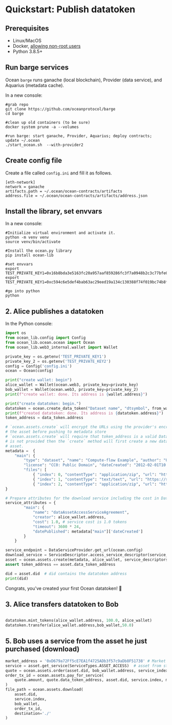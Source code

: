 <!--
Copyright 2021 Ocean Protocol Foundation
SPDX-License-Identifier: Apache-2.0
-->
<!--

# Quickstart: Marketplace Flow with compute-to-data

This tutorial demonstrates publishing a dataset with `compute` service

We will be connecting to the `rinkeby` test net and the Ocean Protocol
supporting services.

Here's the steps:

1.  Setup
2.  Alice publishes assets for data services (= publishes a datatoken contract and metadata)
3.  Alice mints 100 tokens
4.  Alice makes datatokens available for sale in a Balancer pool
5.  Marketplace displays the asset with the available services and price of datatoken
6.  Value swap: Bob buys datatokens from marketplace
7.  Bob uses a service by spending datatoken he just purchased (download)

Let's go through each step.

## 0. Prerequisites and Installation

In a new console:
```console
#Create your working directory
mkdir test
cd test

#Initialize virtual environment and activate it.
python -m venv venv
source venv/bin/activate

#Install the ocean.py library
pip install ocean-lib
```
Use ethereum accounts with some ether balance on rinkeby. You can get rinkeby ether using
this [faucet](https://www.rinkeby.io/#faucet). Otherwise, run `ganache-cli` and replace
`rinkeby` with `ganache` when following the steps below.

Also you will need rinkeby ocean for interacting with Balancer DataToken-Ocean Pools. Get your Test Ocean 
using this [faucet](https://faucet.rinkeby.oceanprotocol.com/).

Initalize 2 different Ethereum Addresses on Rİnkeby with Faucets. We'll call them Alice and Bob.

## 1. Initialize services

This quickstart treats the publisher/provider service, metadata cache, and marketplace as
externally-run services. We will be using Ocean's provider and aquarius, with links to use services on rinkeby.
For convenience, we run Market locally. 

On a new console:

[Market app](https://github.com/oceanprotocol/market)
```console
    git clone https://github.com/oceanprotocol/market.git
    cd market
    npm install
    npm start
```

Access the market app in the browser at `http://localhost:8000`. Switch to rinkeby network on metamask, if you would like to see newly published DataTokens in the following steps.

## 2. Alice publishes assets for data services (= publishes a DataToken contract)

In a python console or Jupyter Notebook:
```python
from ocean_utils.agreements.service_factory import ServiceDescriptor

from ocean_lib.ocean.ocean import Ocean
from ocean_lib.web3_internal.wallet import Wallet
from ocean_lib.data_provider.data_service_provider import DataServiceProvider

#Alice's config is using 
providerUri = 'https://provider.mainnet.oceanprotocol.com'
providerUri_rinkeby = 'https://provider.rinkeby.oceanprotocol.com'
config={
        'network': 'rinkeby',
        'metadataStoreUri': 'https://aquarius.rinkeby.oceanprotocol.com',
        'providerUri': providerUri_rinkeby
        }
ocean = Ocean(config=config)

# Alice needs some ether and Ocean token:
PRIV_KEY_0='16b8bda3e5163fc20a957aaf859286fc3f7a0948b2c3c77bfe029f492c1d9ec6' #change this if you need to use another publisher
alice_wallet = Wallet(ocean.web3, private_key=PRIV_KEY_0)

data_token = ocean.create_data_token('DataToken0', 'DT0', alice_wallet, blob=ocean.config.metadata_store_url)
token_address = data_token.address

# `ocean.assets.create` will encrypt the URLs using the provider's encrypt service endpoint and update
# the asset before pushing to metadata store
# `ocean.assets.create` will require that token_address is a valid DataToken contract address, unless token_address
# is not provided then the `create` method will first create a new data token and use it in the new
# asset.
metadata =  {
    "main": {
        "type": "dataset", "name": "Compute-flow Example", "author": "User",
        "license": "CC0: Public Domain", "dateCreated": "2012-02-01T10:55:11Z",
        "files": [
            { "index": 0, "contentType": "application/zip", "url": "https://s3.amazonaws.com/datacommons-seeding-us-east/10_Monkey_Species_Small/assets/training.zip"},
            { "index": 1, "contentType": "text/text", "url": "https://s3.amazonaws.com/datacommons-seeding-us-east/10_Monkey_Species_Small/assets/monkey_labels.txt"},
            { "index": 2, "contentType": "application/zip", "url": "https://s3.amazonaws.com/datacommons-seeding-us-east/10_Monkey_Species_Small/assets/validation.zip"}]}
}

# Prepare attributes for the download service including the cost in DataTokens
service_attributes = {
        "main": {
            "name": "dataAssetAccessServiceAgreement",
            "creator": alice_wallet.address,
            "cost": 1.0, # service cost is 1.0 tokens
            "timeout": 3600 * 24,
            "datePublished": metadata["main"]['dateCreated']
        }
    }

service_endpoint = DataServiceProvider.get_url(ocean.config)
download_service = ServiceDescriptor.access_service_descriptor(service_attributes, service_endpoint)
asset = ocean.assets.create(metadata, alice_wallet, service_descriptors=[download_service], data_token_address=token_address)
assert token_address == asset.data_token_address

did = asset.did  # did contains the datatoken address
print(did)
```
-->
# Quickstart: Publish datatoken

## Prerequisites

-   Linux/MacOS
-   Docker, [allowing non-root users](https://www.thegeekdiary.com/run-docker-as-a-non-root-user/)
-   Python 3.8.5+

## Run barge services

Ocean `barge` runs ganache (local blockchain), Provider (data service), and Aquarius (metadata cache).

In a new console:

```console
#grab repo
git clone https://github.com/oceanprotocol/barge
cd barge

#clean up old containers (to be sure)
docker system prune -a --volumes

#run barge: start ganache, Provider, Aquarius; deploy contracts; update ~/.ocean
./start_ocean.sh  --with-provider2
```

## Create config file

Create a file called `config.ini` and fill it as follows.

```text
[eth-network]
network = ganache
artifacts.path = ~/.ocean/ocean-contracts/artifacts
address.file = ~/.ocean/ocean-contracts/artifacts/address.json
```

## Install the library, set envvars

In a new console:

```console
#Initialize virtual environment and activate it.
python -m venv venv
source venv/bin/activate

#Install the ocean.py library
pip install ocean-lib

#set envvars
export TEST_PRIVATE_KEY1=0x16b8bda3e5163fc20a957aaf859286fc3f7a0948b2c3c77bfe029f492c1d9ec6
export TEST_PRIVATE_KEY1=0xc594c6e5def4bab63ac29eed19a134c130388f74f019bc74b8f4389df2837a58

#go into python
python
```

## 2. Alice publishes a datatoken

In the Python console:

```python
import os
from ocean_lib.config import Config
from ocean_lib.ocean.ocean import Ocean
from ocean_lib.web3_internal.wallet import Wallet

private_key = os.getenv('TEST_PRIVATE_KEY1')
private_key_2 = os.getenv('TEST_PRIVATE_KEY2')
config = Config('config.ini')
ocean = Ocean(config)

print("create wallet: begin")
alice_wallet = Wallet(ocean.web3, private_key=private_key)
bob_wallet = Wallet(ocean.web3, private_key=private_key_2)
print(f"create wallet: done. Its address is {wallet.address}")

print("create datatoken: begin.")
datatoken = ocean.create_data_token("Dataset name", "dtsymbol", from_wallet=wallet,blob=ocean.config.metadata_store_url) 
print(f"created datatoken: done. Its address is {datatoken.address}")
token_address = data_token.address

# `ocean.assets.create` will encrypt the URLs using the provider's encrypt service endpoint and update
# the asset before pushing to metadata store
# `ocean.assets.create` will require that token_address is a valid DataToken contract address, unless token_address
# is not provided then the `create` method will first create a new data token and use it in the new
# asset.
metadata =  {
    "main": {
        "type": "dataset", "name": "Compute-flow Example", "author": "User",
        "license": "CC0: Public Domain", "dateCreated": "2012-02-01T10:55:11Z",
        "files": [
            { "index": 0, "contentType": "application/zip", "url": "https://s3.amazonaws.com/datacommons-seeding-us-east/10_Monkey_Species_Small/assets/training.zip"},
            { "index": 1, "contentType": "text/text", "url": "https://s3.amazonaws.com/datacommons-seeding-us-east/10_Monkey_Species_Small/assets/monkey_labels.txt"},
            { "index": 2, "contentType": "application/zip", "url": "https://s3.amazonaws.com/datacommons-seeding-us-east/10_Monkey_Species_Small/assets/validation.zip"}]}
}

# Prepare attributes for the download service including the cost in DataTokens
service_attributes = {
        "main": {
            "name": "dataAssetAccessServiceAgreement",
            "creator": alice_wallet.address,
            "cost": 1.0, # service cost is 1.0 tokens
            "timeout": 3600 * 24,
            "datePublished": metadata["main"]['dateCreated']
        }
    }

service_endpoint = DataServiceProvider.get_url(ocean.config)
download_service = ServiceDescriptor.access_service_descriptor(service_attributes, service_endpoint)
asset = ocean.assets.create(metadata, alice_wallet, service_descriptors=[download_service], data_token_address=token_address)
assert token_address == asset.data_token_address

did = asset.did  # did contains the datatoken address
print(did)
```

Congrats, you've created your first Ocean datatoken! 🐋

## 3. Alice transfers datatoken to Bob

```python

datatoken.mint_tokens(alice_wallet.address, 100.0, alice_wallet)
datatoken.transfer(alice_wallet.address,bob_wallet,50.0)
```

<!-- ## 4. Alice creates a pool for trading her new data tokens

```python
pool = ocean.pool.create(
   token_address,
   data_token_amount=99.0,
   OCEAN_amount=10.0,
   from_wallet=alice_wallet
)
pool_address = pool.address
print(f'DataToken @{datatoken.address} has a `pool` available @{pool_address}')

``` -->

<!-- ## 5. Marketplace posts asset for sale using price obtained from balancer pool


```python
from ocean_utils.agreements.service_types import ServiceTypes

from ocean_lib.ocean.ocean import Ocean
from ocean_lib.ocean.util import from_base_18
from ocean_lib.models.bpool import BPool

# Market's config
market_ocean = Ocean(config=config)

# did = 'did:op:2f93D0245B7aaD99b65c7DaC19C03B28CeAb4c36'  # from step 3,
# pool_address = '0xC4504eb21218BdbD23dec84D6B75986C1424A30d'  # from step 4,
asset = market_ocean.assets.resolve(did)
service1 = asset.get_service(ServiceTypes.ASSET_ACCESS)
pool = market_ocean.pool.get(pool_address)
# price in OCEAN tokens per data token
OCEAN_address = market_ocean.pool.ocean_address
price_in_OCEAN = market_ocean.pool.calcInGivenOut(
    pool_address, OCEAN_address, token_address, token_out_amount=1.0
)

``` -->

<!-- ## 6. Value swap: Bob buys datatokens from marketplace (using datatoken <> OCEAN balancer pool)

```python
from ocean_lib.ocean.util import to_base_18
from ocean_lib.web3_internal.wallet import Wallet

bob_wallet = Wallet(ocean.web3, private_key="c594c6e5def4bab63ac29eed19a134c130388f74f019bc74b8f4389df2837a58")
datatoken = market_ocean.get_data_token(token_address)
# This assumes bob_wallet already has sufficient OCEAN tokens to buy the data token. OCEAN tokens
# can be obtained through a crypto exchange or an on-chain pool such as balancer or uniswap on mainnet, 
# you need to get test Ocean if you are using a test network such as Rinkeby.
market_ocean.pool.buy_data_tokens(
    pool_address,
    amount=1.0, # buy one data token
    max_OCEAN_amount=10.0, # pay up to s10 OCEAN tokens
    from_wallet=bob_wallet
)
```

and we will wait until bob has some DataTokens:
```python
bobsToken=datatoken.token_balance(bob_wallet.address)
while(bobsToken<=0):
    bobsToken=datatoken.token_balance(bob_wallet.address)
    time.sleep(5)
print(f'bob has {datatoken.token_balance(bob_wallet.address)} datatokens.')
``` -->

## 5. Bob uses a service from the asset he just purchased (download)

```python
market_address = '0xD679a72Ff5cE7EA1f4725ADb3f57c9aDb8F51738' # Market address can be anyone, that will receive the market fee. Leave empty if you want
service = asset.get_service(ServiceTypes.ASSET_ACCESS)  # asset from step 5
quote = ocean.assets.order(asset.did, bob_wallet.address, service_index=service.index)
order_tx_id = ocean.assets.pay_for_service(
    quote.amount, quote.data_token_address, asset.did, service.index, market_address, bob_wallet
)
file_path = ocean.assets.download(
    asset.did,
    service.index,
    bob_wallet,
    order_tx_id,
    destination='./'
)
```
